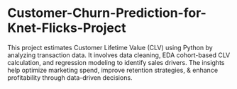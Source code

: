 # Customer-Churn-Prediction-for-Knet-Flicks-Project
This project estimates Customer Lifetime Value (CLV) using Python by analyzing transaction data. It involves data cleaning, EDA cohort-based CLV calculation, and regression modeling to identify sales drivers. The insights help optimize marketing spend, improve retention strategies, &amp; enhance profitability through data-driven decisions. 
